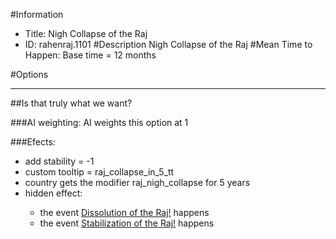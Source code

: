 #Information
 - Title: Nigh Collapse of the Raj
 - ID: rahenraj.1101
#Description
Nigh Collapse of the Raj
#Mean Time to Happen:
Base time = 12 months

#Options

___
##Is that truly what we want?

###AI weighting:
AI weights this option at 1


###Efects:<ul><li>add stability = -1</li><li>custom tooltip = raj_collapse_in_5_tt</li><li>country gets the modifier raj_nigh_collapse for 5 years</li><li>hidden effect:</li><ul><li>the event [Dissolution of the Raj!](../events/dissolution_of_the_raj.md) happens</li><li>the event [Stabilization of the Raj!](../events/stabilization_of_the_raj.md) happens</li></ul></ul>
